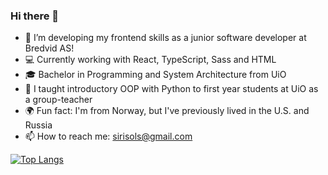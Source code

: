 ### Hi there 👋

- 🌱 I’m developing my frontend skills as a junior software developer at Bredvid AS!
- 💻 Currently working with React, TypeScript, Sass and HTML
- :mortar_board: Bachelor in Programming and System Architecture from UiO
- :raising_hand: I taught introductory OOP with Python to first year students at UiO as a group-teacher
- :earth_africa: Fun fact: I'm from Norway, but I've previously lived in the U.S. and Russia
- 📫 How to reach me: sirisols@gmail.com

[![Top Langs](https://github-readme-stats.vercel.app/api/top-langs/?username=SiriSollerud&layout=compact&show_icons=true&theme=radical)](https://github.com/SiriSollerud/github-readme-stats)
